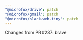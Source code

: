 ```yaml
---
"@microfox/drive": patch
"@microfox/gmail": patch
"@microfox/slack-web-tiny": patch
---
```


Changes from PR #237: brave
